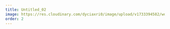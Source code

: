 ```yaml
---
title: Untitled_02
image: https://res.cloudinary.com/dyciaxri0/image/upload/v1733394582/words-falling/test_files/works/Heinemann_Untitled_002_2024_360x270mm_web_iusgcw.jpg
order: 2
---
```

